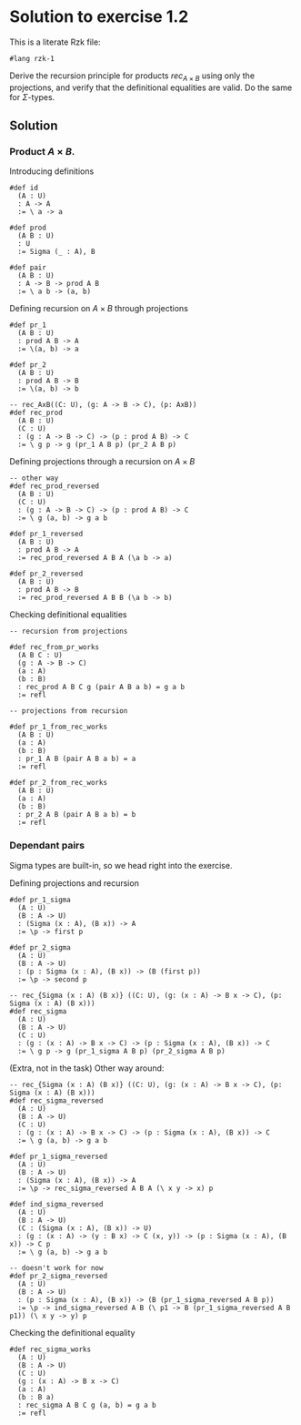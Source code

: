 # Solution to exercise 1.2

This is a literate Rzk file:

```rzk
#lang rzk-1
```

Derive the recursion principle for products
$rec_{A \times B}$ using only the projections,
and verify that the definitional equalities are valid.
Do the same for $\Sigma$-types.

## Solution

### Product $A \times B$.

Introducing definitions
```rzk
#def id
  (A : U)
  : A -> A
  := \ a -> a

#def prod
  (A B : U)
  : U
  := Sigma (_ : A), B

#def pair
  (A B : U)
  : A -> B -> prod A B
  := \ a b -> (a, b)
```

Defining recursion on $A \times B$ through projections
```rzk
#def pr_1
  (A B : U)
  : prod A B -> A
  := \(a, b) -> a

#def pr_2
  (A B : U)
  : prod A B -> B
  := \(a, b) -> b

-- rec_AxB((C: U), (g: A -> B -> C), (p: AxB)) 
#def rec_prod
  (A B : U)
  (C : U)
  : (g : A -> B -> C) -> (p : prod A B) -> C
  := \ g p -> g (pr_1 A B p) (pr_2 A B p)
```

Defining projections through a recursion on $A \times B$
```rzk
-- other way
#def rec_prod_reversed
  (A B : U)
  (C : U)
  : (g : A -> B -> C) -> (p : prod A B) -> C
  := \ g (a, b) -> g a b

#def pr_1_reversed
  (A B : U)
  : prod A B -> A
  := rec_prod_reversed A B A (\a b -> a)

#def pr_2_reversed
  (A B : U)
  : prod A B -> B
  := rec_prod_reversed A B B (\a b -> b)
```

Checking definitional equalities
```rzk
-- recursion from projections

#def rec_from_pr_works
  (A B C : U)
  (g : A -> B -> C)
  (a : A)
  (b : B)
  : rec_prod A B C g (pair A B a b) = g a b
  := refl

-- projections from recursion

#def pr_1_from_rec_works
  (A B : U)
  (a : A)
  (b : B)
  : pr_1 A B (pair A B a b) = a
  := refl

#def pr_2_from_rec_works
  (A B : U)
  (a : A)
  (b : B)
  : pr_2 A B (pair A B a b) = b
  := refl
```

###  Dependant pairs

Sigma types are built-in, so we head right into the exercise.

Defining projections and recursion
```rzk
#def pr_1_sigma
  (A : U)
  (B : A -> U)
  : (Sigma (x : A), (B x)) -> A
  := \p -> first p

#def pr_2_sigma
  (A : U)
  (B : A -> U)
  : (p : Sigma (x : A), (B x)) -> (B (first p))
  := \p -> second p

-- rec_{Sigma (x : A) (B x)} ((C: U), (g: (x : A) -> B x -> C), (p: Sigma (x : A) (B x)))
#def rec_sigma
  (A : U)
  (B : A -> U)
  (C : U)
  : (g : (x : A) -> B x -> C) -> (p : Sigma (x : A), (B x)) -> C
  := \ g p -> g (pr_1_sigma A B p) (pr_2_sigma A B p)
```

(Extra, not in the task) Other way around:
```rzk
-- rec_{Sigma (x : A) (B x)} ((C: U), (g: (x : A) -> B x -> C), (p: Sigma (x : A) (B x)))
#def rec_sigma_reversed
  (A : U)
  (B : A -> U)
  (C : U)
  : (g : (x : A) -> B x -> C) -> (p : Sigma (x : A), (B x)) -> C
  := \ g (a, b) -> g a b

#def pr_1_sigma_reversed
  (A : U)
  (B : A -> U)
  : (Sigma (x : A), (B x)) -> A
  := \p -> rec_sigma_reversed A B A (\ x y -> x) p

#def ind_sigma_reversed
  (A : U)
  (B : A -> U)
  (C : (Sigma (x : A), (B x)) -> U)
  : (g : (x : A) -> (y : B x) -> C (x, y)) -> (p : Sigma (x : A), (B x)) -> C p
  := \ g (a, b) -> g a b

-- doesn't work for now
#def pr_2_sigma_reversed
  (A : U)
  (B : A -> U)
  : (p : Sigma (x : A), (B x)) -> (B (pr_1_sigma_reversed A B p))
  := \p -> ind_sigma_reversed A B (\ p1 -> B (pr_1_sigma_reversed A B p1)) (\ x y -> y) p

```

Checking the definitional equality

```rzk
#def rec_sigma_works
  (A : U)
  (B : A -> U)
  (C : U)
  (g : (x : A) -> B x -> C)
  (a : A)
  (b : B a)
  : rec_sigma A B C g (a, b) = g a b
  := refl
```

